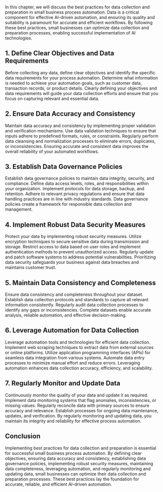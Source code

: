 
In this chapter, we will discuss the best practices for data collection and preparation in small business process automation. Data is a critical component for effective AI-driven automation, and ensuring its quality and suitability is paramount for accurate and efficient workflows. By following these best practices, small businesses can optimize data collection and preparation processes, enabling successful implementation of AI technologies.

**1. Define Clear Objectives and Data Requirements**
----------------------------------------------------

Before collecting any data, define clear objectives and identify the specific data requirements for your process automation. Determine what information is needed to achieve your automation goals, such as customer data, transaction records, or product details. Clearly defining your objectives and data requirements will guide your data collection efforts and ensure that you focus on capturing relevant and essential data.

**2. Ensure Data Accuracy and Consistency**
-------------------------------------------

Maintain data accuracy and consistency by implementing proper validation and verification mechanisms. Use data validation techniques to ensure that inputs adhere to predefined formats, rules, or constraints. Regularly perform data cleansing and normalization processes to eliminate errors, duplicates, or inconsistencies. Ensuring accurate and consistent data improves the overall reliability of your automated workflows.

**3. Establish Data Governance Policies**
-----------------------------------------

Establish data governance policies to maintain data integrity, security, and compliance. Define data access levels, roles, and responsibilities within your organization. Implement protocols for data storage, backup, and retention. Adhere to relevant privacy regulations and ensure that data handling practices are in line with industry standards. Data governance policies create a framework for responsible data collection and management.

**4. Implement Robust Data Security Measures**
----------------------------------------------

Protect your data by implementing robust security measures. Utilize encryption techniques to secure sensitive data during transmission and storage. Restrict access to data based on user roles and implement authentication methods to prevent unauthorized access. Regularly update and patch software systems to address potential vulnerabilities. Prioritizing data security safeguards your business against data breaches and maintains customer trust.

**5. Maintain Data Consistency and Completeness**
-------------------------------------------------

Ensure data consistency and completeness throughout your dataset. Establish data collection protocols and standards to capture all relevant information consistently. Regularly audit data collection processes to identify any gaps or inconsistencies. Complete datasets enable accurate analysis, reliable automation, and effective decision-making.

**6. Leverage Automation for Data Collection**
----------------------------------------------

Leverage automation tools and technologies for efficient data collection. Implement web scraping techniques to extract data from external sources or online platforms. Utilize application programming interfaces (APIs) for seamless data integration from various systems. Automate data entry processes to minimize manual effort and reduce errors. Leveraging automation enhances data collection accuracy, efficiency, and scalability.

**7. Regularly Monitor and Update Data**
----------------------------------------

Continuously monitor the quality of your data and update it as required. Implement data monitoring systems that flag anomalies, inconsistencies, or missing values. Regularly reconcile data with primary sources to ensure accuracy and relevance. Establish processes for ongoing data maintenance, updates, and verification. By regularly monitoring and updating data, you maintain its integrity and reliability for effective process automation.

**Conclusion**
--------------

Implementing best practices for data collection and preparation is essential for successful small business process automation. By defining clear objectives, ensuring data accuracy and consistency, establishing data governance policies, implementing robust security measures, maintaining data completeness, leveraging automation, and regularly monitoring and updating data, small businesses can optimize their data collection and preparation processes. These best practices lay the foundation for accurate, reliable, and efficient AI-driven automation.
